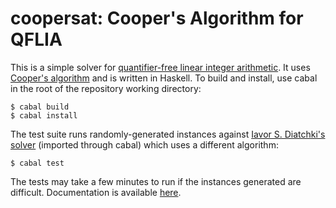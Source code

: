 # coopersat: Cooper's Algorithm for QFLIA

This is a simple solver for [quantifier-free linear integer arithmetic][4]. It uses
[Cooper's algorithm][1] and is written in Haskell. To build and install, use
cabal in the root of the repository working directory:

    $ cabal build
    $ cabal install

The test suite runs randomly-generated instances against
[Iavor S. Diatchki's solver][2] (imported through cabal) which uses a different
algorithm:

    $ cabal test

The tests may take a few minutes to run if the instances generated are
difficult. Documentation is available [here][3].

[1]: https://www.cs.cmu.edu/~emc/spring06/home1_files/Cooper.pdf
[2]: https://hackage.haskell.org/package/presburger
[3]: https://spectralforms.com/michael/coopersat/
[4]: https://en.wikipedia.org/wiki/Presburger_arithmetic